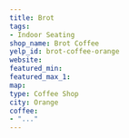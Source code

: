 ```yaml
---
title: Brot
tags:
- Indoor Seating
shop_name: Brot Coffee
yelp_id: brot-coffee-orange
website: 
featured_min: 
featured_max_1: 
map: 
type: Coffee Shop
city: Orange
coffee:
- "..."
---
```


